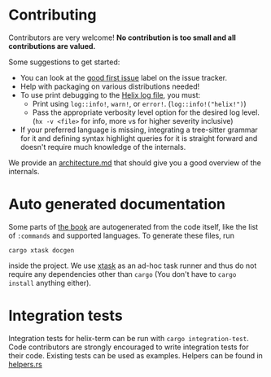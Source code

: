 # Contributing

Contributors are very welcome! **No contribution is too small and all contributions are valued.**

Some suggestions to get started:

- You can look at the [good first issue][good-first-issue] label on the issue tracker.
- Help with packaging on various distributions needed!
- To use print debugging to the [Helix log file][log-file], you must:
  * Print using `log::info!`, `warn!`, or `error!`. (`log::info!("helix!")`)
  * Pass the appropriate verbosity level option for the desired log level. (`hx -v <file>` for info, more `v`s for higher severity inclusive)
- If your preferred language is missing, integrating a tree-sitter grammar for
    it and defining syntax highlight queries for it is straight forward and
    doesn't require much knowledge of the internals.

We provide an [architecture.md][architecture.md] that should give you
a good overview of the internals.

# Auto generated documentation

Some parts of [the book][docs] are autogenerated from the code itself,
like the list of `:commands` and supported languages. To generate these
files, run

```shell
cargo xtask docgen
```

inside the project. We use [xtask][xtask] as an ad-hoc task runner and
thus do not require any dependencies other than `cargo` (You don't have
to `cargo install` anything either).

# Integration tests

Integration tests for helix-term can be run with `cargo integration-test`. Code
contributors are strongly encouraged to write integration tests for their code.
Existing tests can be used as examples. Helpers can be found in
[helpers.rs][helpers.rs]

[good-first-issue]: https://github.com/helix-editor/helix/labels/E-easy
[log-file]: https://github.com/helix-editor/helix/wiki/FAQ#access-the-log-file
[architecture.md]: ./architecture.md
[docs]: https://docs.helix-editor.com/
[xtask]: https://github.com/matklad/cargo-xtask
[helpers.rs]: ../helix-term/tests/test/helpers.rs
